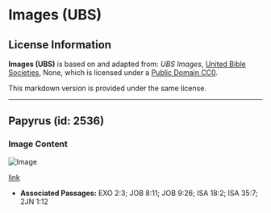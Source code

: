 # Images (UBS)

## License Information

**Images (UBS)** is based on and adapted from: _UBS Images_, [United Bible Societies](https://unitedbiblesocieties.org/), None, which is licensed under a [Public Domain CC0](https://creativecommons.org/public-domain/cc0/).

This markdown version is provided under the same license.



--------------------------------

## Papyrus (id: 2536)

### Image Content

![Image](https://cdn.aquifer.bible/aquifer-content/resources/Media/WEB-0693_papyrus.jpg)

[link](https://cdn.aquifer.bible/aquifer-content/resources/Media/WEB-0693_papyrus.jpg)

* **Associated Passages:** EXO 2:3; JOB 8:11; JOB 9:26; ISA 18:2; ISA 35:7; 2JN 1:12

